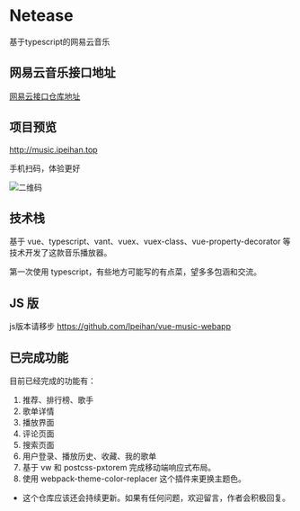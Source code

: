 # Netease
基于typescript的网易云音乐


## 网易云音乐接口地址
[网易云接口仓库地址](https://github.com/Binaryify/NeteaseCloudMusicApi)


## 项目预览
http://music.ipeihan.top

手机扫码，体验更好

![二维码](http://images.ipeihan.top/20191021164510.png)


## 技术栈
基于 vue、typescript、vant、vuex、vuex-class、vue-property-decorator 等技术开发了这款音乐播放器。

第一次使用 typescript，有些地方可能写的有点菜，望多多包涵和交流。

## JS 版
js版本请移步 https://github.com/lpeihan/vue-music-webapp


## 已完成功能
目前已经完成的功能有：

1. 推荐、排行榜、歌手
2. 歌单详情
3. 播放界面
4. 评论页面
5. 搜索页面
6. 用户登录、播放历史、收藏、我的歌单
7. 基于 vw 和 postcss-pxtorem 完成移动端响应式布局。
8. 使用 webpack-theme-color-replacer 这个插件来更换主题色。



* 这个仓库应该还会持续更新。如果有任何问题，欢迎留言，作者会积极回复。
